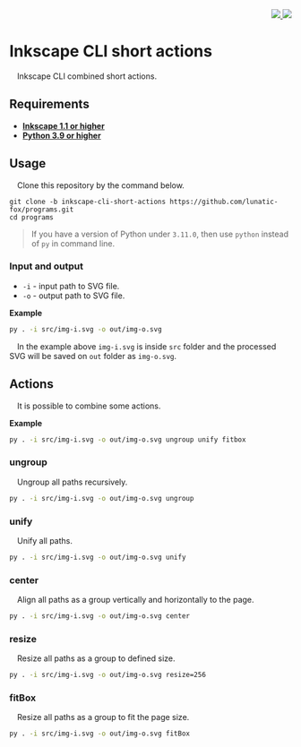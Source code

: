 <div align="right">
  <a href="https://github.com/lunatic-fox/lunatic-fox/tree/main/crypto-donations">
    <img src="https://shields.io/badge/Crypto-Donations-098213?logo=bitcoin">
  </a>
  <a href="https://github.com/lunatic-fox/programs/tree/main">
    <img src="https://shields.io/badge/Back to main-eb344f">
  </a>
</div>

# Inkscape CLI short actions
&emsp;Inkscape CLI combined short actions.

## Requirements
- [**Inkscape 1.1 or higher**](https://inkscape.org/release/)
- [**Python 3.9 or higher**](https://www.python.org/downloads/)

## Usage
&emsp;Clone this repository by the command below.

```git
git clone -b inkscape-cli-short-actions https://github.com/lunatic-fox/programs.git
cd programs

```

> If you have a version of Python under `3.11.0`, then use `python` instead of `py` in command line.

### Input and output
- `-i` - input path to SVG file.
- `-o` - output path to SVG file.

**Example**
```bash
py . -i src/img-i.svg -o out/img-o.svg
```
&emsp;In the example above `img-i.svg` is inside `src` folder and the processed SVG will be saved on `out` folder as `img-o.svg`.

## Actions
&emsp;It is possible to combine some actions.

**Example**
```bash
py . -i src/img-i.svg -o out/img-o.svg ungroup unify fitbox
```


### ungroup
&emsp;Ungroup all paths recursively.
```bash
py . -i src/img-i.svg -o out/img-o.svg ungroup
```

### unify
&emsp;Unify all paths.
```bash
py . -i src/img-i.svg -o out/img-o.svg unify
```

### center
&emsp;Align all paths as a group vertically and horizontally to the page.
```bash
py . -i src/img-i.svg -o out/img-o.svg center
```

### resize
&emsp;Resize all paths as a group to defined size.
```bash
py . -i src/img-i.svg -o out/img-o.svg resize=256
```

### fitBox
&emsp;Resize all paths as a group to fit the page size.
```bash
py . -i src/img-i.svg -o out/img-o.svg fitBox
```